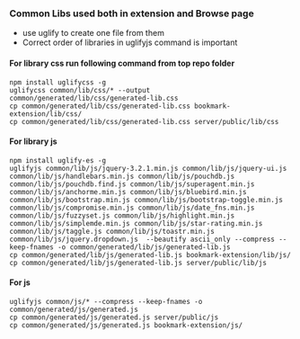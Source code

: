 ### Common Libs used both in extension and Browse page

- use uglify to create one file from them
- Correct order of libraries in uglifyjs command is important

#### For library css run following command from top repo folder
```
npm install uglifycss -g
uglifycss common/lib/css/* --output common/generated/lib/css/generated-lib.css
cp common/generated/lib/css/generated-lib.css bookmark-extension/lib/css/
cp common/generated/lib/css/generated-lib.css server/public/lib/css
```


#### For library js
```
npm install uglify-es -g
uglifyjs common/lib/js/jquery-3.2.1.min.js common/lib/js/jquery-ui.js common/lib/js/handlebars.min.js common/lib/js/pouchdb.js common/lib/js/pouchdb.find.js common/lib/js/superagent.min.js common/lib/js/anchorme.min.js common/lib/js/bluebird.min.js common/lib/js/bootstrap.min.js common/lib/js/bootstrap-toggle.min.js common/lib/js/compromise.min.js common/lib/js/date_fns.min.js common/lib/js/fuzzyset.js common/lib/js/highlight.min.js common/lib/js/simplemde.min.js common/lib/js/star-rating.min.js common/lib/js/taggle.js common/lib/js/toastr.min.js common/lib/js/jquery.dropdown.js  --beautify ascii_only --compress --keep-fnames -o common/generated/lib/js/generated-lib.js
cp common/generated/lib/js/generated-lib.js bookmark-extension/lib/js/
cp common/generated/lib/js/generated-lib.js server/public/lib/js

```

#### For js
```
uglifyjs common/js/* --compress --keep-fnames -o common/generated/js/generated.js
cp common/generated/js/generated.js server/public/js
cp common/generated/js/generated.js bookmark-extension/js/
```
